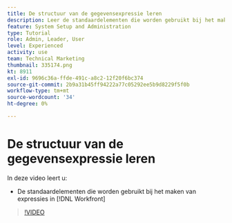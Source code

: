 ```yaml
---
title: De structuur van de gegevensexpressie leren
description: Leer de standaardelementen die worden gebruikt bij het maken van expressies in Adobe [!DNL Workfront].
feature: System Setup and Administration
type: Tutorial
role: Admin, Leader, User
level: Experienced
activity: use
team: Technical Marketing
thumbnail: 335174.png
kt: 8911
exl-id: 9696c36a-ffde-491c-a8c2-12f20f6bc374
source-git-commit: 2b9a31b45ff94222a77c05292ee5b9d8229f5f0b
workflow-type: tm+mt
source-wordcount: '34'
ht-degree: 0%

---
```


# De structuur van de gegevensexpressie leren

In deze video leert u:

* De standaardelementen die worden gebruikt bij het maken van expressies in [!DNL Workfront]

>[!VIDEO](https://video.tv.adobe.com/v/335174/?quality=12)
